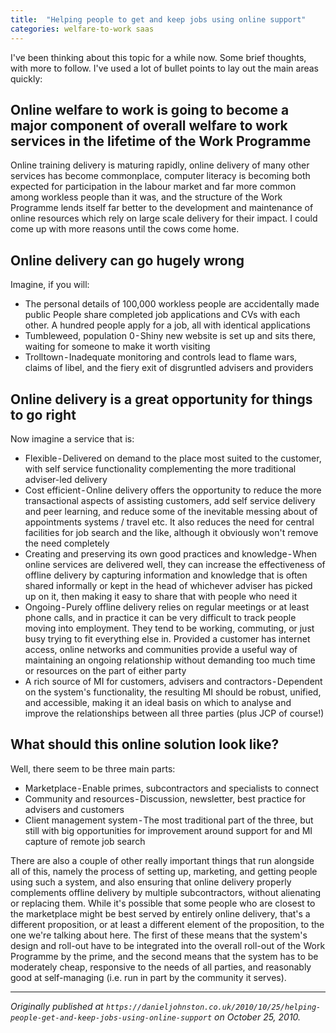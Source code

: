 ```yaml
---
title:  "Helping people to get and keep jobs using online support"
categories: welfare-to-work saas
---
```


I've been thinking about this topic for a while now. Some brief thoughts, with more to follow. I've used a lot of bullet points to lay out the main areas quickly:

## Online welfare to work is going to become a major component of overall welfare to work services in the lifetime of the Work Programme

Online training delivery is maturing rapidly, online delivery of many other services has become commonplace, computer literacy is becoming both expected for participation in the labour market and far more common among workless people than it was, and the structure of the Work Programme lends itself far better to the development and maintenance of online resources which rely on large scale delivery for their impact. I could come up with more reasons until the cows come home.

## Online delivery can go hugely wrong

Imagine, if you will:

- The personal details of 100,000 workless people are accidentally made public
People share completed job applications and CVs with each other. A hundred people apply for a job, all with identical applications
- Tumbleweed, population 0 - Shiny new website is set up and sits there, waiting for someone to make it worth visiting
- Trolltown - Inadequate monitoring and controls lead to flame wars, claims of libel, and the fiery exit of disgruntled advisers and providers

## Online delivery is a great opportunity for things to go right

Now imagine a service that is:

- Flexible - Delivered on demand to the place most suited to the customer, with self service functionality complementing the more traditional adviser-led delivery
- Cost efficient - Online delivery offers the opportunity to reduce the more transactional aspects of assisting customers, add self service delivery and peer learning, and reduce some of the inevitable messing about of appointments systems / travel etc. It also reduces the need for central facilities for job search and the like, although it obviously won't remove the need completely
- Creating and preserving its own good practices and knowledge - When online services are delivered well, they can increase the effectiveness of offline delivery by capturing information and knowledge that is often shared informally or kept in the head of whichever adviser has picked up on it, then making it easy to share that with people who need it
- Ongoing - Purely offline delivery relies on regular meetings or at least phone calls, and in practice it can be very difficult to track people moving into employment. They tend to be working, commuting, or just busy trying to fit everything else in. Provided a customer has internet access, online networks and communities provide a useful way of maintaining an ongoing relationship without demanding too much time or resources on the part of either party
- A rich source of MI for customers, advisers and contractors - Dependent on the system's functionality, the resulting MI should be robust, unified, and accessible, making it an ideal basis on which to analyse and improve the relationships between all three parties (plus JCP of course!)

## What should this online solution look like?

Well, there seem to be three main parts:

- Marketplace - Enable primes, subcontractors and specialists to connect
- Community and resources - Discussion, newsletter, best practice for advisers and customers
- Client management system - The most traditional part of the three, but still with big opportunities for improvement around support for and MI capture of remote job search

There are also a couple of other really important things that run alongside all of this, namely the process of setting up, marketing, and getting people using such a system, and also ensuring that online delivery properly complements offline delivery by multiple subcontractors, without alienating or replacing them. While it's possible that some people who are closest to the marketplace might be best served by entirely online delivery, that's a different proposition, or at least a different element of the proposition, to the one we're talking about here. The first of these means that the system's design and roll-out have to be integrated into the overall roll-out of the Work Programme by the prime, and the second means that the system has to be moderately cheap, responsive to the needs of all parties, and reasonably good at self-managing (i.e. run in part by the community it serves).

---

*Originally published at `https://danieljohnston.co.uk/2010/10/25/helping-people-get-and-keep-jobs-using-online-support` on October 25, 2010.*
